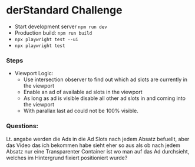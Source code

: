 # derStandard Challenge
- Start development server `npm run dev`
- Production build: `npm run build`
- `npx playwright test --ui`
- `npx playwright test`

### Steps
- Viewport Logic:
  - Use intersection observer to find out which ad slots are currently in the viewport
  - Enable an ad of available ad slots in the viewport
  - As long as ad is visible disable all other ad slots in and coming into the viewport
  - With parallax last ad could not be 100% visible.

### Questions:
Lt. angabe werden die Ads in die Ad Slots nach jedem Absatz befuellt, aber das Video das ich bekommen habe sieht eher so aus als ob nach jedem Absatz nur eine Transparenter Container ist wo man auf das Ad durchsieht, welches im Hintergrund fixiert positioniert wurde?
